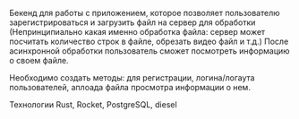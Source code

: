 Бекенд для работы с приложением, которое позволяет  пользователю зарегистрироваться и загрузить файл на сервер для обработки 
(Непринципиально какая именно обработка файла: сервер может посчитать количество строк в файле, обрезать видео файл и т.д.) 
После асинхронной обработки пользователь сможет посмотреть информацию о своем файле. 


Необходимо создать методы:
для регистрации,
логина/логаута пользователей,
аплоада файла
просмотра информации о нем.

Технологии
Rust, Rocket, PostgreSQL, diesel
